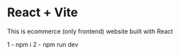 # React + Vite

This is ecommerce (only frontend) website 
built with React

1 - npm i
2 - npm run dev
